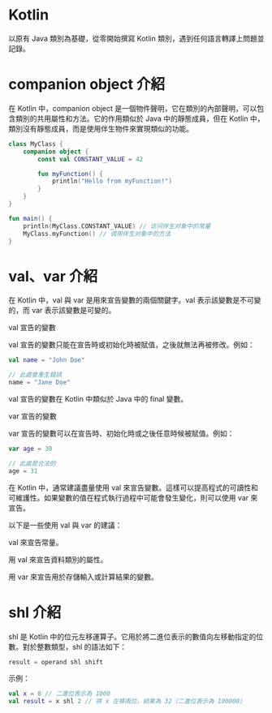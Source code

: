 # Kotlin

<p>以原有 Java 類別為基礎，從零開始撰寫 Kotlin 類別，遇到任何語言轉譯上問題並記錄。</p>

# companion object 介紹

<p>在 Kotlin 中，companion object 是一個物件聲明，它在類別的內部聲明，可以包含類別的共用屬性和方法。它的作用類似於 Java 中的靜態成員，但在 Kotlin 中，類別沒有靜態成員，而是使用伴生物件來實現類似的功能。</p>

```kotlin
class MyClass {
    companion object {
        const val CONSTANT_VALUE = 42

        fun myFunction() {
            println("Hello from myFunction!")
        }
    }
}

fun main() {
    println(MyClass.CONSTANT_VALUE) // 访问伴生对象中的常量
    MyClass.myFunction() // 调用伴生对象中的方法
}
```

# val、var 介紹

<p>在 Kotlin 中，val 與 var 是用來宣告變數的兩個關鍵字。val 表示該變數是不可變的，而 var 表示該變數是可變的。</p>
<p>val 宣告的變數</p>
<p>val 宣告的變數只能在宣告時或初始化時被賦值，之後就無法再被修改。例如：</p>

```kotlin
val name = "John Doe"

// 此處會產生錯誤
name = "Jane Doe"
```

<p>val 宣告的變數在 Kotlin 中類似於 Java 中的 final 變數。</p>
<p>var 宣告的變數</p>
<p>var 宣告的變數可以在宣告時、初始化時或之後任意時候被賦值。例如：</p>

```kotlin
var age = 30

// 此處是合法的
age = 31
```

<p>在 Kotlin 中，通常建議盡量使用 val 來宣告變數。這樣可以提高程式的可讀性和可維護性。如果變數的值在程式執行過程中可能會發生變化，則可以使用 var 來宣告。</p>
<p>以下是一些使用 val 與 var 的建議：</p>
<p>val 來宣告常量。</p>
<p>用 val 來宣告資料類別的屬性。</p>
<p>用 var 來宣告用於存儲輸入或計算結果的變數。</p>

# shl 介紹

<p>shl 是 Kotlin 中的位元左移運算子。它用於將二進位表示的數值向左移動指定的位數。對於整數類型，shl 的語法如下：</p>

```kotlin
result = operand shl shift
```

<p>示例：</p>

```kotlin
val x = 8 // 二進位表示為 1000
val result = x shl 2 // 將 x 左移兩位，結果為 32（二進位表示為 100000）
```